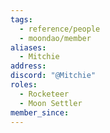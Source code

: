 ```yaml
---
tags:
  - reference/people
  - moondao/member
aliases:
  - Mitchie
address: 
discord: "@Mitchie"
roles:
  - Rocketeer
  - Moon Settler
member_since:
---
```

